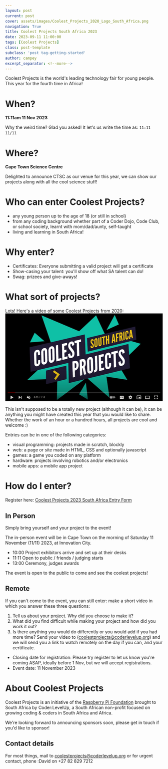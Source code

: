 ```yaml
---
layout: post
current: post
cover: assets/images/Coolest_Projects_2020_Logo_South_Africa.png
navigation: True
title: Coolest Projects South Africa 2023
date: 2023-09-11 11:00:00
tags: [Coolest Projects]
class: post-template
subclass: 'post tag-getting-started'
author: campey
excerpt_separator: <!--more-->
---
```


Coolest Projects is the world's leading technology fair for young people. This year for the fourth time in Africa!

# When? 
**11:11am 11 Nov 2023**

Why the weird time? Glad you asked! It let's us write the time as:
`11:11 11/11`

# Where?
**Cape Town Science Centre**

Delighted to announce CTSC as our venue for this year, we can show our projects along with all the cool science stuff!

<!--more-->
# Who can enter Coolest Projects?
 * any young person up to the age of 18 (or still in school)
 * from any coding background whether part of a Coder Dojo, Code Club, or school society, learnt with mom/dad/aunty, self-taught
 * living and learning in South Africa!

# Why enter?
 * Certificates: Everyone submitting a valid project will get a certificate
 * Show-casing your talent: you'll show off what SA talent can do!
 * Swag: prizees and give-aways!

# What sort of projects?
Lots! Here's a video of some Coolest Projects from 2020: 
[![video of Coolest Projects from 2020](assets/images/coolestprojects-youtube.png
)](https://www.youtube.com/watch?v=C3B-UlnBlfg)

This isn't supposed to be a totally new project (although it can be), it can be anything you might have created this year that you would like to share. Whether the work of an hour or a hundred hours, all projects are cool and welcome :)

Entries can be in one of the following categories:
 * visual programming: projects made in scratch, blockly
 * web: a page or site made in HTML, CSS and optionally javascript
 * games: a game you coded on any platform
 * hardware: projects involving robotics and/or electronics
 * mobile apps: a mobile app project

# How do I enter?

Register here: 
[Coolest Projects 2023 South Africa Entry Form](https://forms.gle/EQquPXA5VeXujSpC7)

## In Person
Simply bring yourself and your project to the event!

The in-person event will be in Cape Town on the morning of Saturday 11 November (11/11) 2023, at Innovation City.
 * 10:00 Project exhibitors arrive and set up at their desks
 * 11:11 Open to public / friends / judging starts
 * 13:00 Ceremony, judges awards

The event is open to the public to come and see the coolest projects!


## Remote
If you can't come to the event, you  can still enter: make a short video in which you answer these three questions:
 1. Tell us about your project. Why did you choose to make it?
 2. What did you find difficult while making your project and how did you work it out?
 3. Is there anything you would do differently or you would add if you had more time?
Send your video to (coolestprojects@coderlevelup.org) and we will send you a link to watch remotely on the day if you can, and your certificate.


 * Closing date for registration: Please try register to let us know you're coming ASAP, ideally before 1 Nov, but we will accept registrations.
 * Event date: 11 November 2023 

# About Coolest Projects

Coolest Projects is an initiative of the [Raspberry Pi Foundation](https://www.raspberrypi.org/) brought to South Africa by Coder:LevelUp, a South African non-profit focused on growing coding & coders in South Africa and Africa. 

We're looking forward to announcing sponsors soon, please get in touch if you'd like to sponsor! 

## Contact details
For most things, mail to coolestprojects@coderlevelup.org
or for urgent contact, phone :David on +27 82 829 7212
